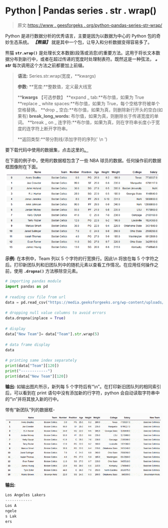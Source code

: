 # Python | Pandas series . str . wrap()

> 原文:[https://www . geesforgeks . org/python-pandas-series-str-wrap/](https://www.geeksforgeeks.org/python-pandas-series-str-wrap/)

Python 是进行数据分析的优秀语言，主要是因为以数据为中心的 Python 包的奇妙生态系统。 ***【熊猫】*** 就是其中一个包，让导入和分析数据变得容易多了。

熊猫 **`str.wrap()`** 是处理长文本数据(段落或消息)的重要方法。这用于将长文本数据分布到新行中，或者在超过传递的宽度时处理制表符。既然这是一种弦法， ***。str*** 每次调用这个方法之前都要加上前缀。

> **语法:** Series.str.wrap(宽度，**kwargs)
> 
> **参数:**
> **宽度:**整数值，定义最大线宽
> 
> ****kwargs** 【可选参数】
> **expand _ tab:**布尔值，如果为 True
> **replace _ white spaces:**布尔值，如果为 True，每个空格字符被单个空格替换。
> **drop _ 空白:**布尔值，如果为真，则删除新行开头的空白(如果有)
> **break_long_words:** 布尔值，如果为真，则删除长于传递宽度的单词。
> **break _ on _ 连字符:**布尔值，如果为真，则在字符串长度小于宽度的连字符上断开字符串。
> 
> **返回类型:**带分割线/添加字符的序列(' \n ')

要下载代码中使用的数据集，点击这里的[。](https://media.geeksforgeeks.org/wp-content/uploads/nba.csv)

在下面的例子中，使用的数据框包含了一些 NBA 球员的数据。任何操作前的数据框图像附在下面。
![](img/5b494919f2a2efc732d9997ad2df4b9a.png)

**示例:**
在本例中，Team 列以 5 个字符的行宽换行。因此\n 将放在每 5 个字符之后。打印新团队列和旧团队列中的随机元素以查看工作情况。在应用任何操作之前，使用 **`.dropna()`** 方法移除空元素。

```py
# importing pandas module 
import pandas as pd

# reading csv file from url 
data = pd.read_csv("https://media.geeksforgeeks.org/wp-content/uploads/nba.csv")

# dropping null value columns to avoid errors
data.dropna(inplace = True)

# display
data["New Team"]= data["Team"].str.wrap(5)

# data frame display
data

# printing same index separately
print(data["Team"][120])
print("------------")
print(data["New Team"][120])
```

**输出:**
如输出图片所示，新列每 5 个字符后有“\n”。在打印新旧团队列的相同索引后，可以看到在 print 语句中没有添加新的行字符，python 会自动读取字符串中的“\n”并将其放入新的行中。

带有“新团队”列的数据框-
![](img/8834b2de1b89519ba77947ede73e0a9f.png)

**输出:**

```py
Los Angeles Lakers
------------
Los A
ngele
s Lak
ers

```